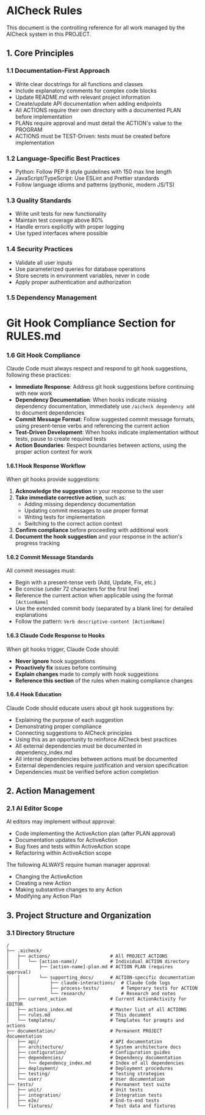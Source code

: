 # AICheck Rules

This document is the controlling reference for all work managed by the AICheck system in this PROJECT.

## 1. Core Principles

### 1.1 Documentation-First Approach
- Write clear docstrings for all functions and classes
- Include explanatory comments for complex code blocks
- Update README.md with relevant project information
- Create/update API documentation when adding endpoints
- All ACTIONS require their own directory with a documented PLAN before implementation
- PLANs require approval and must detail the ACTION's value to the PROGRAM
- ACTIONS must be TEST-Driven: tests must be created before implementation

### 1.2 Language-Specific Best Practices
- Python: Follow PEP 8 style guidelines with 150 max line length
- JavaScript/TypeScript: Use ESLint and Prettier standards
- Follow language idioms and patterns (pythonic, modern JS/TS)

### 1.3 Quality Standards
- Write unit tests for new functionality
- Maintain test coverage above 80%
- Handle errors explicitly with proper logging
- Use typed interfaces where possible

### 1.4 Security Practices
- Validate all user inputs
- Use parameterized queries for database operations
- Store secrets in environment variables, never in code
- Apply proper authentication and authorization

### 1.5 Dependency Management
# Git Hook Compliance Section for RULES.md

### 1.6 Git Hook Compliance

Claude Code must always respect and respond to git hook suggestions, following these practices:

- **Immediate Response**: Address git hook suggestions before continuing with new work
- **Dependency Documentation**: When hooks indicate missing dependency documentation, immediately use `/aicheck dependency add` to document dependencies
- **Commit Message Format**: Follow suggested commit message formats, using present-tense verbs and referencing the current action
- **Test-Driven Development**: When hooks indicate implementation without tests, pause to create required tests
- **Action Boundaries**: Respect boundaries between actions, using the proper action context for work

#### 1.6.1 Hook Response Workflow

When git hooks provide suggestions:

1. **Acknowledge the suggestion** in your response to the user
2. **Take immediate corrective action**, such as:
   - Adding missing dependency documentation
   - Updating commit messages to use proper format
   - Writing tests for implementation
   - Switching to the correct action context
3. **Confirm compliance** before proceeding with additional work
4. **Document the hook suggestion** and your response in the action's progress tracking

#### 1.6.2 Commit Message Standards

All commit messages must:

- Begin with a present-tense verb (Add, Update, Fix, etc.)
- Be concise (under 72 characters for the first line)
- Reference the current action when applicable using the format `[ActionName]`
- Use the extended commit body (separated by a blank line) for detailed explanations
- Follow the pattern: `Verb descriptive-content [ActionName]`

#### 1.6.3 Claude Code Response to Hooks

When git hooks trigger, Claude Code should:

- **Never ignore** hook suggestions
- **Proactively fix** issues before continuing
- **Explain changes** made to comply with hook suggestions
- **Reference this section** of the rules when making compliance changes

#### 1.6.4 Hook Education

Claude Code should educate users about git hook suggestions by:

- Explaining the purpose of each suggestion
- Demonstrating proper compliance
- Connecting suggestions to AICheck principles
- Using this as an opportunity to reinforce AICheck best practices
- All external dependencies must be documented in dependency_index.md
- All internal dependencies between actions must be documented
- External dependencies require justification and version specification
- Dependencies must be verified before action completion

## 2. Action Management

### 2.1 AI Editor Scope
AI editors may implement without approval:
- Code implementing the ActiveAction plan (after PLAN approval)
- Documentation updates for ActiveAction
- Bug fixes and tests within ActiveAction scope
- Refactoring within ActiveAction scope

The following ALWAYS require human manager approval:
- Changing the ActiveAction
- Creating a new Action
- Making substantive changes to any Action
- Modifying any Action Plan

## 3. Project Structure and Organization

### 3.1 Directory Structure
```text
/
├── .aicheck/
│   ├── actions/                      # All PROJECT ACTIONS
│   │   └── [action-name]/            # Individual ACTION directory
│   │       ├── [action-name]-plan.md # ACTION PLAN (requires approval)
│   │       └── supporting_docs/      # ACTION-specific documentation
│   │           ├── claude-interactions/  # Claude Code logs
│   │           ├── process-tests/        # Temporary tests for ACTION
│   │           └── research/             # Research and notes
│   ├── current_action                # Current ActionActivity for EDITOR
│   ├── actions_index.md              # Master list of all ACTIONS
│   ├── rules.md                      # This document
│   └── templates/                    # Templates for prompts and actions
├── documentation/                    # Permanent PROJECT documentation
│   ├── api/                          # API documentation
│   ├── architecture/                 # System architecture docs
│   ├── configuration/                # Configuration guides
│   ├── dependencies/                 # Dependency documentation
│   │   └── dependency_index.md       # Index of all dependencies
│   ├── deployment/                   # Deployment procedures
│   ├── testing/                      # Testing strategies
│   └── user/                         # User documentation
├── tests/                            # Permanent test suite
│   ├── unit/                         # Unit tests
│   ├── integration/                  # Integration tests
│   ├── e2e/                          # End-to-end tests
│   └── fixtures/                     # Test data and fixtures
```
